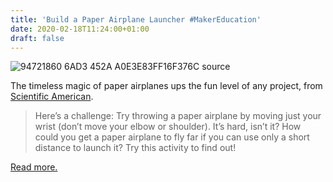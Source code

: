 ```yaml
---
title: 'Build a Paper Airplane Launcher #MakerEducation'
date: 2020-02-18T11:24:00+01:00
draft: false
---
```


![94721860 6AD3 452A A0E3E83FF16F376C source](https://cdn-blog.adafruit.com/uploads/2020/02/94721860-6AD3-452A-A0E3E83FF16F376C_source.jpg "94721860-6AD3-452A-A0E3E83FF16F376C_source.jpg")

The timeless magic of paper airplanes ups the fun level of any project, from [Scientific American](https://www.scientificamerican.com/article/build-a-paper-airplane-launcher/).

> Here’s a challenge: Try throwing a paper airplane by moving just your wrist (don’t move your elbow or shoulder). It’s hard, isn’t it? How could you get a paper airplane to fly far if you can use only a short distance to launch it? Try this activity to find out!

[Read more.](https://www.scientificamerican.com/article/build-a-paper-airplane-launcher/)